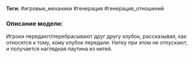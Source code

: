 **Теги:** #игровые_механики #генерация #генерация_отношений
### Описание модели:
Игроки передают/перебрасывают друг другу клубок, рассказывая, как относятся к тому, кому клубок передали. Нитку при этом не отпускают, и получается наглядная паутина из нитей.